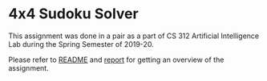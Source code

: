 # 4x4 Sudoku Solver
This assignment was done in a pair as a part of CS 312 Artificial Intelligence Lab during the Spring Semester of 2019-20. <br>

Please refer to <a href="">README</a> and <a href="">report</a> for getting an overview of the assignment.
